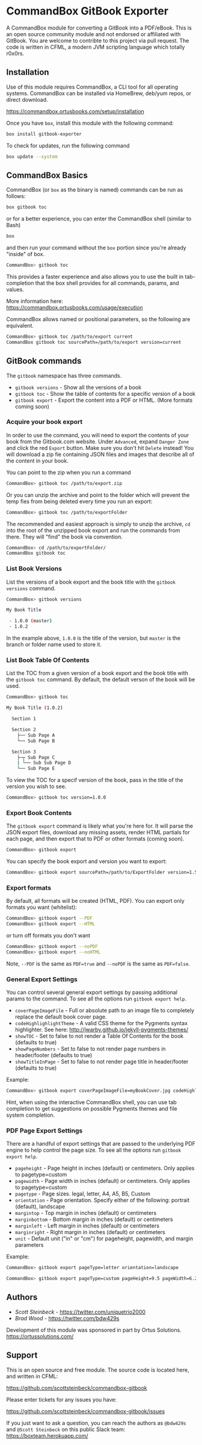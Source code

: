 # CommandBox GitBook Exporter

A CommandBox module for converting a GitBook into a PDF/eBook.  This is an open source community module and not endorsed or affiliated with GitBook.  You are welcome to contribte to this project via pull request.  The code is written in CFML, a modern JVM scripting language which totally r0x0rs.

## Installation

Use of this module requires CommandBox, a CLI tool for all operating systems.  CommandBox can be installed via HomeBrew, deb/yum repos, or direct download.  

https://commandbox.ortusbooks.com/setup/installation

Once you have `box`, install this module with the following command:

```bash
box install gitbook-exporter
```

To check for updates, run the following command

```bash
box update --system
```

## CommandBox Basics

CommandBox (or `box` as the binary is named) commands can be run as follows:

```bash
box gitbook toc
```

or for a better experience, you can enter the CommandBox shell (similar to Bash) 

```bash
box
```

and then run your command without the `box` portion since you're already "inside" of box.  

```bash
CommandBox> gitbook toc
```

This provides a faster experience and also allows you to use the built in tab-completion that the box shell provides for all commands, params, and values.

More information here: https://commandbox.ortusbooks.com/usage/execution

CommandBox allows named or positional parameters, so the following are equivalent.

```bash
CommandBox> gitbook toc /path/to/export current
CommandBox gitbook toc sourcePath=/path/to/export version=current
```

## GitBook commands

The `gitbook` namespace has three commands. 

* `gitbook versions` - Show all the versions of a book
* `gitbook toc` - Show the table of contents for a specific version of a book
* `gitbook export` - Export the content into a PDF or HTML. (More formats coming soon)

### Acquire your book export

In order to use the command, you will need to export the contents of your book from the Gitbook.com website.  Under `Advanced`, expand `Danger Zone` and click the red `Export` button.  Make sure you don't hit `Delete` instead!
You will download a zip fie containing JSON files and images that describe all of the content in your book.

You can point to the zip when you run a command  

```bash
CommandBox> gitbook toc /path/to/export.zip
```

Or you can unzip the archive and point to the folder which will prevent the temp fies from being deleted every time you run an export:

```bash
CommandBox> gitbook toc /path/to/exportFolder
```

The recommended and easiest approach is simply to unzip the archive, `cd` into the root of the unzipped book export and run the commands from there.  They will "find" the book via convention.

```bash
CommandBox> cd /path/to/exportFolder/
CommandBox gitbook toc
```

### List Book Versions

List the versions of a book export and the book title with the `gitbook versions` command.

```bash
CommandBox> gitbook versions

My Book Title

 - 1.0.0 (master)
 - 1.0.2
```

In the example above, `1.0.0` is the title of the version, but `master` is the branch or folder name used to store it.

### List Book Table Of Contents

List the TOC from a given version of a book export and the book title with the `gitbook toc` command.  By default, the default verson of the book will be used.

```bash
CommandBox> gitbook toc

My Book Title (1.0.2)

  Section 1

  Section 2
    ├── Sub Page A
    └── Sub Page B

  Section 3
    ├─┬ Sub Page C
    | └── Sub Sub Page D
    └── Sub Page E
```

To view the TOC for a specif version of the book, pass in the title of the version you wish to see.

```bash
CommandBox> gitbook toc version=1.0.0
```

### Export Book Contents

The `gitbook export` command is likely what you're here for.  It will parse the JSON export files, download any missing assets, render HTML partials for each page, and then export that to PDF or other formats (coming soon).

```bash
CommandBox> gitbook export
```

You can specify the book export and version you want to export:

```bash
CommandBox> gitbook export sourcePath=/path/to/ExportFolder version=1.5.6
```
### Export formats

By default, all formats will be created (HTML, PDF).  You can export only formats you want (whitelist):
```bash
CommandBox> gitbook export --PDF
CommandBox> gitbook export --HTML
```
or turn off formats you don't want
```bash
CommandBox> gitbook export --noPDF
CommandBox> gitbook export --noHTML
```

Note, `--PDF` is the same as `PDF=true` and `--noPDF` is the same as `PDF=false`.

### General Export Settings

You can control several general export settings by passing additional params to the command.  To see all the options run `gitbook export help`.

* `coverPageImageFile` - Full or absolute path to an image file to completely replace the default book cover page.
* `codeHighlighlightTheme` - A valid CSS theme for the Pygments syntax highlighter. See here: http://jwarby.github.io/jekyll-pygments-themes/
* `showTOC` - Set to false to not render a Table Of Contents for the book (defaults to true)
* `showPageNumbers` - Set to false to not render page numbers in header/footer (defaults to true)
* `showTitleInPage` - Set to false to not render page title in header/footer (defaults to true)

Example: 

```bash
CommandBox> gitbook export coverPageImageFile=myBookCover.jpg codeHighlighlightTheme=fruity --noShowTOC --noShowPageNumbers --noShowTitleInPage
```
 
Hint, when using the interactive CommandBox shell, you can use tab completion to get suggestions on possible Pygments themes and file system completion. 

### PDF Page Export Settings

There are a handful of export settings that are passed to the underlying PDF engine to help control the page size.  To see all the options run `gitbook export help`.

* `pageheight` - Page height in inches (default) or centimeters. Only applies to pagetype=custom
* `pagewidth` - Page width in inches (default) or centimeters. Only applies to pagetype=custom
* `pagetype` - Page sizes. legal, letter, A4, A5, B5, Custom
* `orientation` - Page orientation. Specify either of the following: portrait (default), landscape
* `margintop` - Top margin in inches (default) or centimeters
* `marginbottom` - Bottom margin in inches (default) or centimeters
* `marginleft` - Left margin in inches (default) or centimeters
* `marginright` - Right margin in inches (default) or centimeters
* `unit` - Default unit ("in" or "cm") for pageheight, pagewidth, and margin parameters

Example: 

```bash
CommandBox> gitbook export pageType=letter orientation=landscape
``` 

```bash
CommandBox> gitbook export pageType=custom pageHeight=9.5 pageWidth=6.25 unit=in margintop=.5 marginbottom=.5 marginleft=1 marginright=1
```

## Authors

* *Scott Steinbeck* - https://twitter.com/uniquetrio2000
* *Brad Wood* - https://twitter.com/bdw429s

Development of this module was sponsored in part by Ortus Solutions. 
https://ortussolutions.com/

## Support
This is an open source and free module.  The source code is located here, and written in CFML:

https://github.com/scottsteinbeck/commandbox-gitbook

Please enter tickets for any issues you have:

https://github.com/scottsteinbeck/commandbox-gitbook/issues

If you just want to ask a question, you can reach the authors as `@bdw429s` and `@Scott Steinbeck` on this public Slack team: https://boxteam.herokuapp.com/

